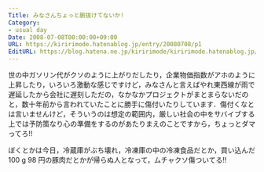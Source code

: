 ```yaml
---
Title: みなさんちょっと腑抜けてないか!
Category:
- usual day
Date: 2008-07-08T00:00:00+09:00
URL: https://kiririmode.hatenablog.jp/entry/20080708/p1
EditURL: https://blog.hatena.ne.jp/kiririmode/kiririmode.hatenablog.jp/atom/entry/8454420450078214660
---
```



世の中ガソリン代がクソのように上がりだしたり，企業物価指数がアホのように上昇したり，いろいろ激動な感じですけど，みなさんと言えばやれ東西線が雨で遅延したから会社に遅刻しただの，なかなかプロジェクトがまとまらないだのと，数十年前から言われていたことに勝手に傷付いたりしています．傷付くなとは言いませんけど，そういうのは想定の範囲内，厳しい社会の中をサバイブする上では予防策なり心の準備をするのがあたりまえのことですから，ちょっとダマってろ!!

ぼくとかは今日，冷蔵庫がぶち壊れ，冷凍庫の中の冷凍食品だとか，買い込んだ 100 g 98 円の豚肉だとかが帰らぬ人となって，ムチャクソ傷ついてる!!
